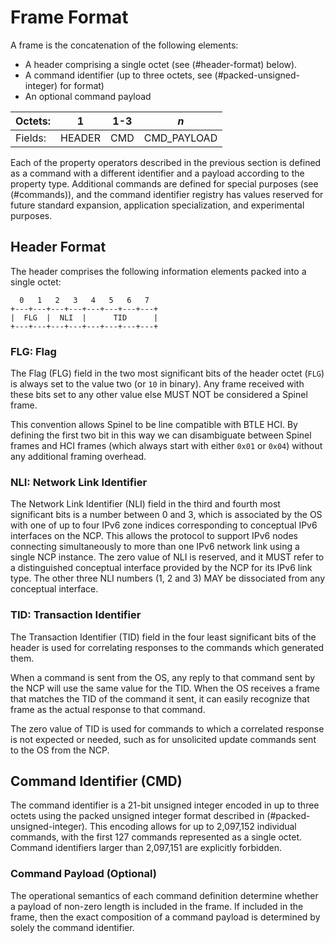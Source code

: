 # Frame Format #

A frame is the concatenation of the following elements:

 *  A header comprising a single octet (see (#header-format) below).
 *  A command identifier (up to three octets, see (#packed-unsigned-integer) for format)
 *  An optional command payload

Octets: |    1   | 1-3 |    *n*
--------|--------|-----|-------------
Fields: | HEADER | CMD | CMD_PAYLOAD

Each of the property operators described in the previous section is defined as a command with a different identifier and a payload according to the property type. Additional commands are defined for special purposes (see (#commands)), and the command identifier registry has values reserved for future standard expansion, application specialization, and experimental purposes.

## Header Format ##

The header comprises the following information elements packed into a single octet:

      0   1   2   3   4   5   6   7
    +---+---+---+---+---+---+---+---+
    |  FLG  |  NLI  |      TID      |
    +---+---+---+---+---+---+---+---+

<!-- RQ -- Eventually, when https://github.com/miekg/mmark/issues/95
is addressed, the above table should be swapped out with this:

| 0 | 1 | 2 | 3 | 4 | 5 | 6 | 7 |
|---|---|---|---|---|---|---|---|
|  FLG ||  NLI ||      TID   ||||
-->

### FLG: Flag ###

The Flag (FLG) field in the two most significant bits of the header octet (`FLG`) is always set to the value two (or `10` in binary). Any frame received with these bits set to any other value else MUST NOT be considered a Spinel frame.

This convention allows Spinel to be line compatible with BTLE HCI. By defining the first two bit in this way we can disambiguate between Spinel frames and HCI frames (which always start with either `0x01` or `0x04`) without any additional framing overhead.

### NLI: Network Link Identifier ###

The Network Link Identifier (NLI) field in the third and fourth most significant bits is a number between 0 and 3, which is associated by the OS with one of up to four IPv6 zone indices corresponding to conceptual IPv6 interfaces on the NCP. This allows the protocol to support IPv6 nodes connecting simultaneously to more than one IPv6 network link using a single NCP instance. The zero value of NLI is reserved, and it MUST refer to a distinguished conceptual interface provided by the NCP for its IPv6 link type. The other three NLI numbers (1, 2 and 3) MAY be dissociated from any conceptual interface.

### TID: Transaction Identifier ###

The Transaction Identifier (TID) field in the four least significant bits of the header is used for correlating responses to the
commands which generated them.

When a command is sent from the OS, any reply to that command sent by the NCP will use the same value for the TID. When the OS receives a frame that matches the TID of the command it sent, it can easily recognize that frame as the actual response to that command.

The zero value of TID is used for commands to which a correlated response is not expected or needed, such as for unsolicited update
commands sent to the OS from the NCP.

## Command Identifier (CMD) ##

The command identifier is a 21-bit unsigned integer encoded in up to three octets using the packed unsigned integer format described in (#packed-unsigned-integer). This encoding allows for up to 2,097,152 individual commands, with the first 127 commands represented as a single octet. Command identifiers larger than 2,097,151 are explicitly forbidden.

### Command Payload (Optional) ###

The operational semantics of each command definition determine whether a payload of non-zero length is included in the frame. If included in the frame, then the exact composition of a command payload is determined by solely the command identifier.

